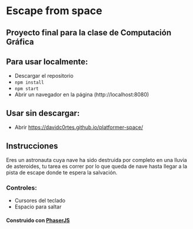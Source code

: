 # Escape from space 

## Proyecto final para la clase de Computación Gráfica

## Para usar localmente:
- Descargar el repositorio
- `npm install`
- `npm start`
- Abrir un navegador en la página (http://localhost:8080)

## Usar sin descargar:
- Abrir https://davidc0rtes.github.io/platformer-space/ 

## Instrucciones
Eres un astronauta cuya nave ha sido destruida por completo
en una lluvia de asteroides, tu tarea es correr por lo que queda
de nave hasta llegar a la pista de escape donde te espera la salvación.

### Controles:
- Cursores del teclado
- Espacio para saltar


#### Construido con [PhaserJS](https://github.com/photonstorm/phaser)

